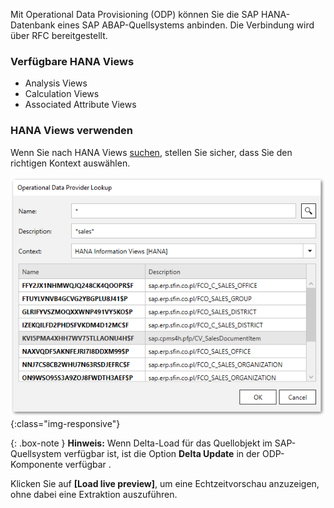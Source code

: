 Mit Operational Data Provisioning (ODP) können Sie die SAP HANA-Datenbank eines SAP ABAP-Quellsystems anbinden. Die Verbindung wird über RFC bereitgestellt. 

### Verfügbare HANA Views

- Analysis Views
- Calculation Views 
- Associated Attribute Views 

### HANA Views verwenden
Wenn Sie nach HANA Views [suchen](./odp-functions-ov#operational-data-provider), stellen Sie sicher, dass Sie den richtigen Kontext auswählen. 

![ODP HANA View](/img/content/odp/odp-component-hanaview-salesdocumentitem-01.png){:class="img-responsive"}

{: .box-note }
**Hinweis:** Wenn Delta-Load für das Quellobjekt im SAP-Quellsystem verfügbar ist, ist die Option **Delta Update** in der ODP-Komponente verfügbar . 


Klicken Sie auf **[Load live preview]**, um eine Echtzeitvorschau anzuzeigen, ohne dabei eine Extraktion auszuführen.
